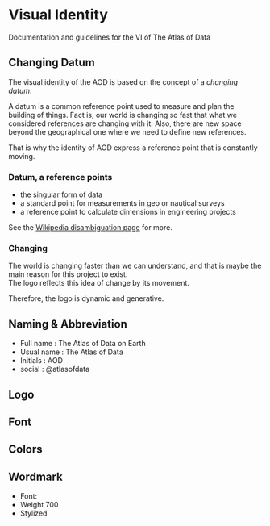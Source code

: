 # Visual Identity

Documentation and guidelines for the VI of The Atlas of Data

## Changing Datum

The visual identity of the AOD is based on the concept of a *changing datum*.

A datum is a common reference point used to measure and plan the building of things. Fact is, our world is changing so fast that what we considered references are changing with it. Also, there are new space beyond the geographical one where we need to define new references.

That is why the identity of AOD express a reference point that is constantly moving.

### Datum, a reference points

- the singular form of data
- a standard point for measurements in geo or nautical surveys
- a reference point to calculate dimensions in engineering projects

See the [Wikipedia disambiguation page](https://en.wikipedia.org/wiki/Datum_(disambiguation)) for more.

### Changing

The world is changing faster than we can understand, and that is maybe the main reason for this project to exist.  
The logo reflects this idea of change by its movement.

Therefore, the logo is dynamic and generative.

## Naming & Abbreviation

- Full name : The Atlas of Data on Earth
- Usual name : The Atlas of Data
- Initials : AOD
- social : @atlasofdata

## Logo


## Font

## Colors


## Wordmark

- Font:
- Weight 700
- Stylized
